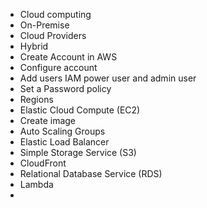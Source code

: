 - Cloud computing
- On-Premise
- Cloud Providers
- Hybrid
- Create Account in AWS
- Configure account 
- Add users IAM power user and admin user
- Set a Password policy
- Regions
- Elastic Cloud Compute (EC2)
- Create image
- Auto Scaling Groups
- Elastic Load Balancer
- Simple Storage Service (S3)
- CloudFront
- Relational Database Service (RDS)
- Lambda
- 